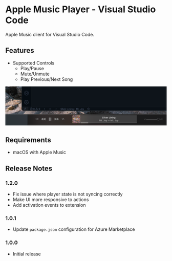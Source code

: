 # Apple Music Player - Visual Studio Code

Apple Music client for Visual Studio Code.

## Features

- Supported Controls
  - Play/Pause
  - Mute/Unmute
  - Play Previous/Next Song

![screen shot](images/screen-shot.png)

## Requirements

- macOS with Apple Music

## Release Notes

### 1.2.0

- Fix issue where player state is not syncing correctly
- Make UI more responsive to actions
- Add activation events to extension

### 1.0.1

- Update `package.json` configuration for Azure Marketplace

### 1.0.0

- Initial release
